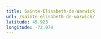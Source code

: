 ```yaml
---
title: Sainte-Élisabeth-de-Warwick
url: /sainte-elisabeth-de-warwick/
latitude: 45.923
longitude: -72.078
---
```

